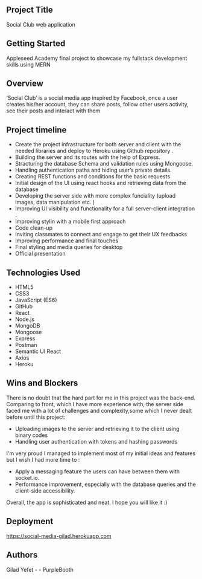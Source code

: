 ## Project Title

Social Club web application

## Getting Started

Appleseed Academy final project to showcase my fullstack development skills using MERN

## Overview

‘Social Club’ is a social media app inspired by Facebook, once a user creates his/her account, they can share posts, follow other users activity, see their posts and interact with them

## Project timeline
* Create the project infrastructure  for both server and client with the needed libraries and deploy to Heroku using Github repository .
* Building the server and its routes with the help of Express.
* Stracturing the database Schema  and validation rules using Mongoose.
* Handling authentication paths and hiding user’s private details.
* Creating REST functions and conditions for the basic requests 
* Initial design of the UI using react hooks and retrieving data from the database
* Developing the server side with more complex funciality (upload images, data manipulation etc. )
* Improving UI visibility and functionality for a full server-client integration .
* Improving stylin with a mobile first approach 
* Code clean-up 
* Inviting classmates to connect and engage to get their UX feedbacks
* Improving performance and final touches
* Final styling and media queries for desktop
* Official presentation 


## Technologies Used

* HTML5
* CSS3
* JavaScript (ES6)
* GitHub
* React
* Node.js
* MongoDB
* Mongoose
* Express
* Postman
* Semantic UI React
* Axios
* Heroku


## Wins and Blockers

There is no doubt that  the hard part for me in this project was the back-end.
 Comparing to front, which I have more experience with, the server side faced me with a lot of challenges and complexity,some which I never dealt before until  this project: 
- Uploading images to the server and retrieving it to the client using binary codes
- Handling user authentication with tokens and hashing passwords

I'm very proud I managed to implement most of my initial ideas and features but I  wish I had more time to :
- Apply a messaging feature the users can have between them with socket.io.
- Performance improvement, especially with the database queries and the client-side accessibility.
 
Overall, the app is sophisticated and neat. I hope you will like it :)
 
 
 
## Deployment
https://social-media-gilad.herokuapp.com
 
## Authors
Gilad Yefet - - PurpleBooth

